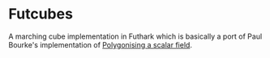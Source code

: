 # Futcubes

A marching cube implementation in Futhark which is basically a port of
Paul Bourke's implementation of [Polygonising a scalar field](http://paulbourke.net/geometry/polygonise/).


